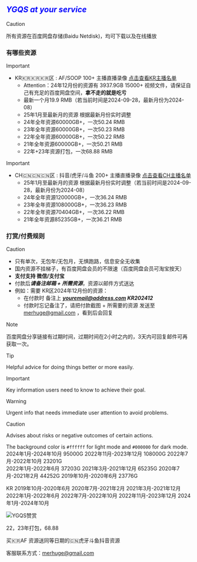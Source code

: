
## <font color=Blue>***YGQS at your service***</font>

> [!CAUTION]
> 所有资源在百度网盘存储(Baidu Netdisk)，均可下载以及在线播放

### **有哪些资源**
> [!IMPORTANT]
> - KR🇰🇷🇰🇷🇰🇷区 : AF/SOOP 100+ 主播直播录像 [点击查看KR主播名单](https://github.com/YGQSmaster-03/ygqs-01/blob/main/KR_ID.md)
>	-	Attention：24年12月份的资源有 3937.9GB 15000+ 视频文件，请保证自己有充足的百度网盘空间，<strong>拿不走的就是吃亏</strong>	
>	- 最新一个月19.9 RMB（若当前时间是2024-09-28，最新月份为2024-08）
>	- 25年1月至最新月的资源 根据最新月份实时调整
>	- 24年全年资源60000GB+，一次50.24 RMB
>	- 23年全年资源60000GB+，一次50.23 RMB
>	- 22年全年资源60000GB+，一次50.22 RMB
>	- 21年全年资源60000GB+，一次50.21 RMB
>	- 22年+23年资源打包，一次68.88 RMB


> [!IMPORTANT]
> - CH🇨🇳🇨🇳🇨🇳区 : 抖音/虎牙/斗鱼 200+ 主播直播录像 [点击查看CH主播名单](https://github.com/YGQSmaster-03/ygqs-01/blob/main/CH_ID.md)
>	- 25年1月至最新月的资源 根据最新月份实时调整（若当前时间是2024-09-28，最新月份为2024-08）
>	- 24年全年资源120000GB+，一次36.24 RMB
>	- 23年全年资源108000GB+，一次36.23 RMB
>	- 22年全年资源70404GB+，一次36.22 RMB
>	- 21年全年资源85235GB+，一次36.21 RMB

### **打赏/付费规则**
> [!CAUTION]
> - 只有单次，无包年/无包月，无惧跑路，信息安全无收集
> - 国内资源不挂梯子，有百度网盘会员的不限速（百度网盘会员可淘宝按天）
> - **支付支持 微信/支付宝**
> - 付款后***请备注邮箱 + 所需资源***，资源以邮件方式送达
> - 例如：需要 KR区2024年12月份的资源：
>	- 在付款时 备注上 ***youremail@address.com KR202412*** 
>	- 付款时忘记备注了，请把付款截图 + 所需要的资源 发送至 merhuge@gmail.com ，看到后会回复

> [!NOTE]
> 百度网盘分享链接有过期时间，过期时间在2小时之内的，3天内可回复邮件可再获取一次。

> [!TIP]
> Helpful advice for doing things better or more easily.

> [!IMPORTANT]
> Key information users need to know to achieve their goal.

> [!WARNING]
> Urgent info that needs immediate user attention to avoid problems.

> [!CAUTION]
> Advises about risks or negative outcomes of certain actions.


The background color is `#ffffff` for light mode and `#000000` for dark mode.
2024年1月-2024年10月 95000G
2022年11月-2023年12月 108000G
2022年7月-2022年10月 23201G   
2022年1月-2022年6月 37203G 
2021年3月-2021年12月 65235G
2020年7月-2021年2月 44252G
2019年10月-2020年6月 23776G


KR
2019年10月-2020年6月
2020年7月-2021年2月
2021年3月-2021年12月
2022年1月-2022年6月
2022年7月-2022年10月
2022年11月-2023年12月
2024年1月-2024年10月

![YGQS赞赏](https://github.com/user-attachments/assets/f858c80d-fdc5-4fb7-aed4-23b3b6e03420)


22，23年打包，68.88

买🇰🇷AF 资源送同等日期的🇨🇳虎牙斗鱼抖音资源

客服联系方式：merhuge@gmail.com



